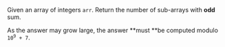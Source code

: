 Given an array of integers `arr`. Return the number of sub-arrays with **odd** sum.

As the answer may grow large, the answer **must **be computed modulo <code>10<sup>9</sup> + 7</code>.